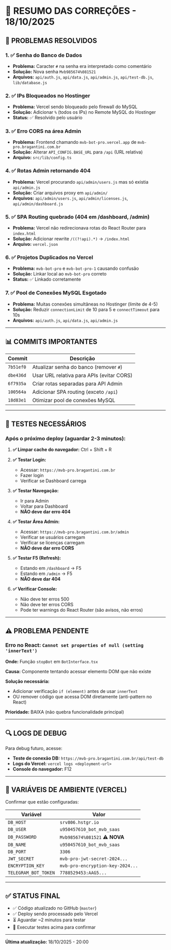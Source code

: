 # 🔧 RESUMO DAS CORREÇÕES - 18/10/2025

## 🎯 PROBLEMAS RESOLVIDOS

### 1. ✅ Senha do Banco de Dados
- **Problema:** Caracter `#` na senha era interpretado como comentário
- **Solução:** Nova senha `Mvb985674%081521`
- **Arquivos:** `api/auth.js`, `api/data.js`, `api/admin.js`, `api/test-db.js`, `lib/database.js`

### 2. ✅ IPs Bloqueados no Hostinger
- **Problema:** Vercel sendo bloqueado pelo firewall do MySQL
- **Solução:** Adicionar `%` (todos os IPs) no Remote MySQL do Hostinger
- **Status:** ✅ Resolvido pelo usuário

### 3. ✅ Erro CORS na área Admin
- **Problema:** Frontend chamando `mvb-bot-pro.vercel.app` de `mvb-pro.bragantini.com.br`
- **Solução:** Alterar `API_CONFIG.BASE_URL` para `/api` (URL relativa)
- **Arquivo:** `src/lib/config.ts`

### 4. ✅ Rotas Admin retornando 404
- **Problema:** Vercel procurando `api/admin/users.js` mas só existia `api/admin.js`
- **Solução:** Criar arquivos proxy em `api/admin/`
- **Arquivos:** `api/admin/users.js`, `api/admin/licenses.js`, `api/admin/dashboard.js`

### 5. ✅ SPA Routing quebrado (404 em /dashboard, /admin)
- **Problema:** Vercel não redirecionava rotas do React Router para `index.html`
- **Solução:** Adicionar rewrite `/((?!api).*)` → `/index.html`
- **Arquivo:** `vercel.json`

### 6. ✅ Projetos Duplicados no Vercel
- **Problema:** `mvb-bot-pro` e `mvb-bot-pro-1` causando confusão
- **Solução:** Linkar local ao `mvb-bot-pro` correto
- **Status:** ✅ Linkado corretamente

### 7. ✅ Pool de Conexões MySQL Esgotado
- **Problema:** Muitas conexões simultâneas no Hostinger (limite de 4-5)
- **Solução:** Reduzir `connectionLimit` de 10 para 5 e `connectTimeout` para 10s
- **Arquivos:** `api/auth.js`, `api/data.js`, `api/admin.js`

---

## 📊 COMMITS IMPORTANTES

| Commit | Descrição |
|--------|-----------|
| `7b51ef0` | Atualizar senha do banco (remover `#`) |
| `dbe436d` | Usar URL relativa para APIs (evitar CORS) |
| `6f7935a` | Criar rotas separadas para API Admin |
| `100564a` | Adicionar SPA routing (exceto `/api`) |
| `18d83e1` | Otimizar pool de conexões MySQL |

---

## 🧪 TESTES NECESSÁRIOS

### Após o próximo deploy (aguardar 2-3 minutos):

1. **✅ Limpar cache do navegador:** Ctrl + Shift + R

2. **✅ Testar Login:**
   - Acessar: `https://mvb-pro.bragantini.com.br`
   - Fazer login
   - Verificar se Dashboard carrega

3. **✅ Testar Navegação:**
   - Ir para Admin
   - Voltar para Dashboard
   - **NÃO deve dar erro 404**

4. **✅ Testar Área Admin:**
   - Acessar: `https://mvb-pro.bragantini.com.br/admin`
   - Verificar se usuários carregam
   - Verificar se licenças carregam
   - **NÃO deve dar erro CORS**

5. **✅ Testar F5 (Refresh):**
   - Estando em `/dashboard` → F5
   - Estando em `/admin` → F5
   - **NÃO deve dar 404**

6. **✅ Verificar Console:**
   - Não deve ter erros 500
   - Não deve ter erros CORS
   - Pode ter warnings do React Router (são avisos, não erros)

---

## ⚠️ PROBLEMA PENDENTE

### Erro no React: `Cannot set properties of null (setting 'innerText')`

**Onde:** Função `stopBot` em `BotInterface.tsx`

**Causa:** Componente tentando acessar elemento DOM que não existe

**Solução necessária:**
- Adicionar verificação `if (element)` antes de usar `innerText`
- OU remover código que acessa DOM diretamente (anti-pattern no React)

**Prioridade:** BAIXA (não quebra funcionalidade principal)

---

## 🔍 LOGS DE DEBUG

Para debug futuro, acesse:
- **Teste de conexão DB:** `https://mvb-pro.bragantini.com.br/api/test-db`
- **Logs do Vercel:** `vercel logs <deployment-url>`
- **Console do navegador:** F12

---

## 📝 VARIÁVEIS DE AMBIENTE (VERCEL)

Confirmar que estão configuradas:

| Variável | Valor |
|----------|-------|
| `DB_HOST` | `srv806.hstgr.io` |
| `DB_USER` | `u950457610_bot_mvb_saas` |
| `DB_PASSWORD` | `Mvb985674%081521` ⚠️ **NOVA** |
| `DB_NAME` | `u950457610_bot_mvb_saas` |
| `DB_PORT` | `3306` |
| `JWT_SECRET` | `mvb-pro-jwt-secret-2024...` |
| `ENCRYPTION_KEY` | `mvb-pro-encryption-key-2024...` |
| `TELEGRAM_BOT_TOKEN` | `7788529453:AAG5...` |

---

## ✅ STATUS FINAL

- ✅ Código atualizado no GitHub (`master`)
- ✅ Deploy sendo processado pelo Vercel
- ⏳ Aguardar ~2 minutos para testar
- 🧪 Executar testes acima para confirmar

---

**Última atualização:** 18/10/2025 - 20:00



